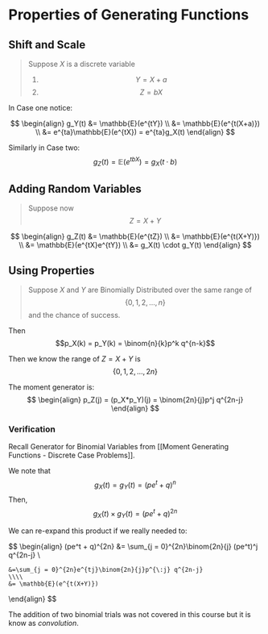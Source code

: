 # Properties of Generating Functions
## Shift and Scale
> Suppose $X$ is a discrete variable
> 1. $$Y = X + a$$
> 2. $$Z = bX$$

In Case one notice:

$$
\begin{align}
	g_Y(t) &= \mathbb{E}(e^{tY}) \\
		   &= \mathbb{E}(e^{t(X+a)}) \\
		   &= e^{ta}\mathbb{E}(e^{tX}) = e^{ta}g_X(t)
\end{align}
$$

Similarly in Case two:
$$g_Z(t) = \mathbb{E}(e^{tbX}) = g_X(t\cdot b)$$

## Adding Random Variables
> Suppose now $$Z = X + Y$$

$$
\begin{align}
	g_Z(t) &= \mathbb{E}(e^{tZ}) \\
		   &= \mathbb{E}(e^{t(X+Y)}) \\
		   &= \mathbb{E}(e^{tX}e^{tY}) \\
		   &= g_X(t) \cdot g_Y(t)
\end{align}
$$

## Using Properties
> Suppose $X$ and $Y$ are Binomially Distributed over the same range of $$\{0, 1, 2, \dotso, n\}$$ and the chance of success. 

Then $$p_X(k) = p_Y(k) = \binom{n}{k}p^k q^{n-k}$$

Then we know the range of $Z = X+Y$ is $$\{0, 1, 2, \dotso, 2n\}$$

The moment generator is:
$$
\begin{align}
	p_Z(j) = (p_X*p_Y)(j) = \binom{2n}{j}p^j q^{2n-j}
\end{align}
$$

### Verification
Recall Generator for Binomial Variables from [[Moment Generating Functions - Discrete Case Problems]]. 

We note that 
$$
g_X(t) = g_Y(t) = (pe^t + q)^n 
$$
Then, 
$$g_X(t) \times g_Y(t) =  (pe^t + q)^{2n} $$

We can re-expand this product if we really needed to:

$$
\begin{align}
	(pe^t + q)^{2n} &= \sum_{j = 0}^{2n}\binom{2n}{j} (pe^t)^j q^{2n-j} \\
	
	&=\sum_{j = 0}^{2n}e^{tj}\binom{2n}{j}p^{\:j} q^{2n-j}
	\\\\
	&= \mathbb{E}(e^{t(X+Y)})
\end{align}
$$

The addition of two binomial trials was not covered in this course but it is know as *convolution*.